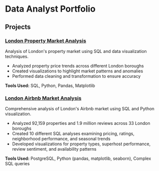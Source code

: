 # Data Analyst Portfolio

## Projects

### [London Property Market Analysis](./London%20Property%20Market%20Analysis)

Analysis of London's property market using SQL and data visualization techniques.

- Analyzed property price trends across different London boroughs
- Created visualizations to highlight market patterns and anomalies
- Performed data cleaning and transformation to ensure accuracy

**Tools Used:** SQL, Python, Pandas, Matplotlib

### [London Airbnb Market Analysis](./Airbnb%20London%20Analysis)

Comprehensive analysis of London's Airbnb market using SQL and Python visualization.

- Analyzed 92,159 properties and 1.9 million reviews across 33 London boroughs
- Created 10 different SQL analyses examining pricing, ratings, neighborhood performance, and seasonal trends
- Developed visualizations for property types, superhost performance, review sentiment, and availability patterns

**Tools Used:** PostgreSQL, Python (pandas, matplotlib, seaborn), Complex SQL queries
